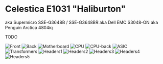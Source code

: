 # Celestica E1031 "Haliburton"
aka Supermicro SSE-G3648B / SSE-G3648BR
aka Dell EMC S3048-ON
aka Penguin Arctica 4804iq

TODO

![Front](PXL_20210820_180653379.jpg)
![Back](PXL_20210820_181033121.jpg)
![Motherboard](PXL_20210820_181714920.jpg)
![CPU](PXL_20210820_181837875.jpg)
![CPU-back](PXL_20210820_182120366.jpg)
![ASIC](PXL_20210820_182148566.jpg)
![Transformers](PXL_20210820_181826921.jpg)
![Headers1](PXL_20210820_181906540.jpg)
![Headers2](PXL_20210820_181920584.jpg)
![Headers3](PXL_20210820_181930136.jpg)
![Headers4](PXL_20210820_181937776.jpg)
![Headers5](PXL_20210820_182006363.jpg)
